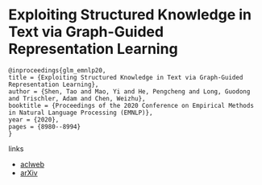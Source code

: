 # Exploiting Structured Knowledge in Text via Graph-Guided Representation Learning

```
@inproceedings{glm_emnlp20,
title = {Exploiting Structured Knowledge in Text via Graph-Guided Representation Learning},
author = {Shen, Tao and Mao, Yi and He, Pengcheng and Long, Guodong and Trischler, Adam and Chen, Weizhu},
booktitle = {Proceedings of the 2020 Conference on Empirical Methods in Natural Language Processing (EMNLP)},
year = {2020},
pages = {8980--8994}
}
```

links
- [aclweb](https://www.aclweb.org/anthology/2020.emnlp-main.722/)
- [arXiv](https://arxiv.org/abs/2004.14224)
